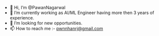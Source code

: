 - 👋 Hi, I’m @PawanNagarwal
- 👀 I’m currently working as AI/ML Engineer having more then 3 years of experience.
- 💞️ I’m looking for new opportunities.
- 📫 How to reach me :- pwnnhanrj@gmail.com
<!---
PawanNagarwal/PawanNagarwal is a ✨ special ✨ repository because its `README.md` (this file) appears on your GitHub profile.
You can click the Preview link to take a look at your changes.
--->

